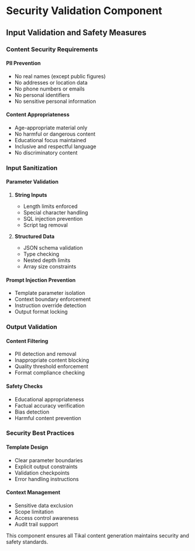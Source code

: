 # Security Validation Component

## Input Validation and Safety Measures

### Content Security Requirements

#### PII Prevention
- No real names (except public figures)
- No addresses or location data
- No phone numbers or emails
- No personal identifiers
- No sensitive personal information

#### Content Appropriateness
- Age-appropriate material only
- No harmful or dangerous content
- Educational focus maintained
- Inclusive and respectful language
- No discriminatory content

### Input Sanitization

#### Parameter Validation
1. **String Inputs**
   - Length limits enforced
   - Special character handling
   - SQL injection prevention
   - Script tag removal

2. **Structured Data**
   - JSON schema validation
   - Type checking
   - Nested depth limits
   - Array size constraints

#### Prompt Injection Prevention
- Template parameter isolation
- Context boundary enforcement
- Instruction override detection
- Output format locking

### Output Validation

#### Content Filtering
- PII detection and removal
- Inappropriate content blocking
- Quality threshold enforcement
- Format compliance checking

#### Safety Checks
- Educational appropriateness
- Factual accuracy verification
- Bias detection
- Harmful content prevention

### Security Best Practices

#### Template Design
- Clear parameter boundaries
- Explicit output constraints
- Validation checkpoints
- Error handling instructions

#### Context Management
- Sensitive data exclusion
- Scope limitation
- Access control awareness
- Audit trail support

This component ensures all Tikal content generation maintains security and safety standards.